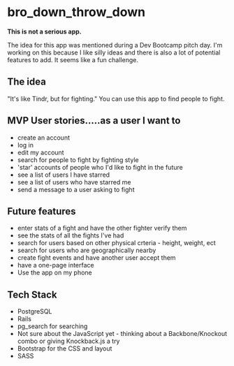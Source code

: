 # bro_down_throw_down

**This is not a serious app.**

The idea for this app was mentioned during a Dev Bootcamp pitch day.
I'm working on this because I like silly ideas and there is also a lot of potential features to add. It seems like a fun challenge.

## The idea
"It's like Tindr, but for fighting." You can use this app to find people to fight.

## MVP User stories.....as a user I want to
- create an account
- log in
- edit my account
- search for people to fight by fighting style
- 'star' accounts of people who I'd like to fight in the future
- see a list of users I have starred
- see a list of users who have starred me
- send a message to a user asking to fight

## Future features
- enter stats of a fight and have the other fighter verify them
- see the stats of all the fights I've had
- search for users based on other physical crteria - height, weight, ect
- search for users who are geographically nearby
- create fight events and have another user accept them
- have a one-page interface
- Use the app on my phone

## Tech Stack
- PostgreSQL
- Rails
- pg_search for searching
- Not sure about the JavaScript yet - thinking about a Backbone/Knockout combo or giving Knockback.js a try
- Bootstrap for the CSS and layout
- SASS


